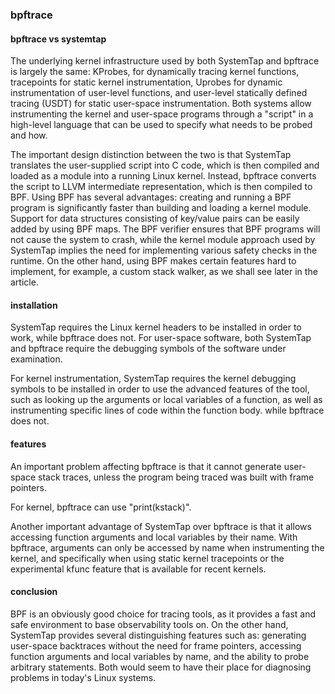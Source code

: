 ### bpftrace

#### bpftrace vs systemtap

The underlying kernel infrastructure used by both SystemTap and
bpftrace is largely the same: KProbes, for dynamically tracing
kernel functions, tracepoints for static kernel instrumentation,
Uprobes for dynamic instrumentation of user-level functions,
and user-level statically defined tracing (USDT) for static user-space
instrumentation. Both systems allow instrumenting the kernel
and user-space programs through a "script" in a high-level
language that can be used to specify what needs to be probed and how.

The important design distinction between the two is that SystemTap
translates the user-supplied script into C code, which is then
compiled and loaded as a module into a running Linux kernel.
Instead, bpftrace converts the script to LLVM intermediate representation,
which is then compiled to BPF. Using BPF has several advantages:
creating and running a BPF program is significantly faster than
building and loading a kernel module. Support for data structures
consisting of key/value pairs can be easily added by using BPF maps.
The BPF verifier ensures that BPF programs will not cause the system
to crash, while the kernel module approach used by SystemTap implies
the need for implementing various safety checks in the runtime.
On the other hand, using BPF makes certain features hard to implement,
for example, a custom stack walker, as we shall see later in the article.

#### installation

SystemTap requires the Linux kernel headers to be installed in order to work,
while bpftrace does not. For user-space software, both SystemTap and
bpftrace require the debugging symbols of the software under examination.

For kernel instrumentation, SystemTap requires the kernel debugging symbols
to be installed in order to use the advanced features of the tool, such as
looking up the arguments or local variables of a function, as well as instrumenting
specific lines of code within the function body. while bpftrace does not.

#### features

An important problem affecting bpftrace is that it cannot generate user-space stack traces,
unless the program being traced was built with frame pointers.

For kernel, bpftrace can use "print(kstack)".

Another important advantage of SystemTap over bpftrace is that it allows
accessing function arguments and local variables by their name. With bpftrace,
arguments can only be accessed by name when instrumenting the kernel, and
specifically when using static kernel tracepoints or the experimental kfunc
feature that is available for recent kernels. 

#### conclusion

BPF is an obviously good choice for tracing tools, as it provides a fast and
safe environment to base observability tools on.
On the other hand, SystemTap provides several distinguishing features such as:
generating user-space backtraces without the need for frame pointers, accessing
function arguments and local variables by name, and the ability to probe arbitrary
statements. Both would seem to have their place for diagnosing problems in today's
Linux systems.
